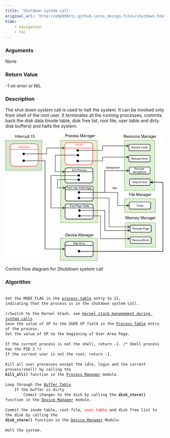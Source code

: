 ```yaml
---
title: 'Shutdown system call'
original_url: 'http://eXpOSNitc.github.io/os_design-files/shutdown.html'
hide:
	- navigation
	- toc
---
```


### Arguments
None

### Return Value
-1 on error or NIL

### Description
The shut down system call is used to halt the system. It can be invoked only from shell of the root user. It terminates all the running processes, commits back the disk data (inode table, disk free list, root file, user table and dirty disk buffers) and halts the system.

![](../assets/img/roadmap/shutdown.png)

Control flow diagram for *Shutdown* system call


### Algorithm

<pre><code>  
Set the MODE_FLAG in the <a href="../process-table/">process table</a> entry to 21, 
indicating that the process is in the shutdown system call.
	
//Switch to the Kernel Stack. see <a href="../stack-smcall/">kernel stack management during system calls</a>
Save the value of SP to the USER SP field in the <a href="../process-table/">Process Table</a> entry of the process.
Set the value of SP to the beginning of User Area Page.

If the current process is not the shell, return -1.	/* Shell process has the PID 2 */
If the current user is not the root, return -1.

Kill all user processes except the idle, login and the current process(shell) by calling the 
<b>kill_all()</b> function in the <a href="../../modules/module-01/">Process Manager</a> module.

Loop through the <a href="../mem-ds/#buffer_table">Buffer Table</a>
	If the buffer is dirty
		Commit changes to the disk by calling the <b>disk_store()</b> function in the <a href="../../modules/module-04/">Device Manager</a> module.

Commit the inode table, root file, <span style="color:red">user table</span> and disk free list to the disk by calling the 
<b>disk_store()</b> function in the <a href="../../modules/module-04/">Device Manager</a> Module.

Halt the system.
</code></pre>  
